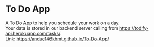 # To Do App
A To Do App to help you schedule your work on a day.
<br/>
Your data is stored in our backend server calling from https://todify-api.herokuapp.com/tasks/.
<br/>
Link: https://anduc146khmt.github.io/To-Do-App/
